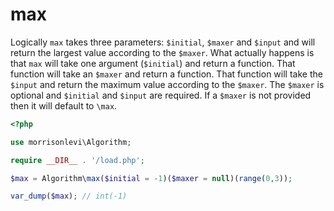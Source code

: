 # max

Logically `max` takes three parameters: `$initial`, `$maxer` and `$input` and
will return the largest value according to the `$maxer`. What actually
happens is that `max` will take one argument (`$initial`) and return a function.
That function will take an `$maxer` and return a function. That function will
take the `$input` and return the maximum value according to the `$maxer`. The
`$maxer` is optional and `$initial` and `$input` are required. If a `$maxer`
is not provided then it will default to `\max`.


```php
<?php

use morrisonlevi\Algorithm;

require __DIR__ . '/load.php';

$max = Algorithm\max($initial = -1)($maxer = null)(range(0,3));

var_dump($max); // int(-1)

```

